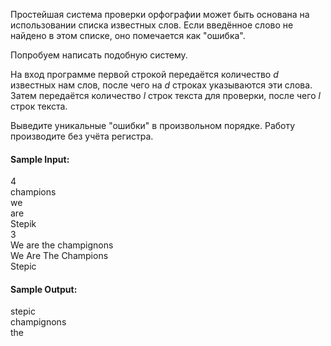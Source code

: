 Простейшая система проверки орфографии может быть основана на использовании списка известных слов.
Если введённое слово не найдено в этом списке, оно помечается как "ошибка".

Попробуем написать подобную систему.

На вход программе первой строкой передаётся количество $d$ известных нам слов, после чего на $d$ строках указываются эти
слова. Затем передаётся количество $l$ строк текста для проверки, после чего $l$ строк текста.

Выведите уникальные "ошибки" в произвольном порядке. Работу производите без учёта регистра.

#### Sample Input:

4  
champions  
we  
are  
Stepik  
3  
We are the champignons  
We Are The Champions  
Stepic

#### Sample Output:

stepic  
champignons  
the